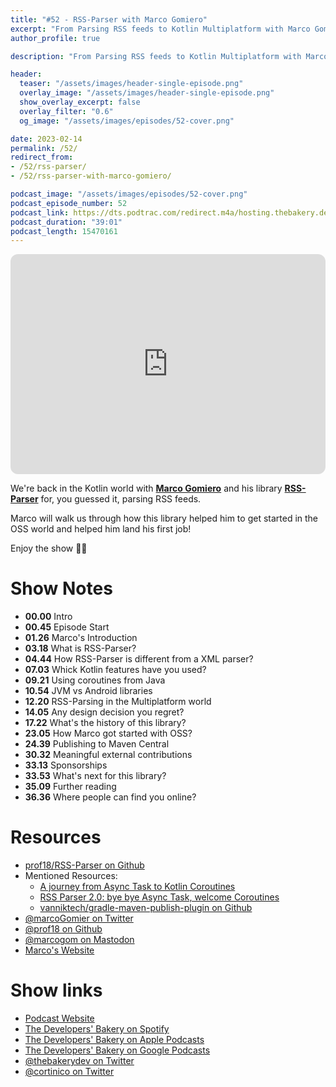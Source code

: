 ```yaml
---
title: "#52 - RSS-Parser with Marco Gomiero"
excerpt: "From Parsing RSS feeds to Kotlin Multiplatform with Marco Gomiero"
author_profile: true

description: "From Parsing RSS feeds to Kotlin Multiplatform with Marco Gomiero"

header:
  teaser: "/assets/images/header-single-episode.png"
  overlay_image: "/assets/images/header-single-episode.png"
  show_overlay_excerpt: false
  overlay_filter: "0.6"
  og_image: "/assets/images/episodes/52-cover.png"

date: 2023-02-14
permalink: /52/
redirect_from:
- /52/rss-parser/
- /52/rss-parser-with-marco-gomiero/

podcast_image: "/assets/images/episodes/52-cover.png"
podcast_episode_number: 52
podcast_link: https://dts.podtrac.com/redirect.m4a/hosting.thebakery.dev/52-thedevelopersbakery-rss-parser.m4a
podcast_duration: "39:01"
podcast_length: 15470161
---
```


<iframe style="border-radius:12px" src="https://open.spotify.com/embed/episode/3o5X3u9FK5rQOUbfByWIcW?utm_source=generator" width="100%" height="352" frameBorder="0" allowfullscreen="" allow="autoplay; clipboard-write; encrypted-media; fullscreen; picture-in-picture" loading="lazy"></iframe>

We're back in the Kotlin world with [**Marco Gomiero**](https://twitter.com/marcoGomier) and his library [**RSS-Parser**](https://github.com/prof18/RSS-Parser) for, you guessed it, parsing RSS feeds.

Marco will walk us through how this library helped him to get started in the OSS world and helped him land his first job!

Enjoy the show 👨‍🍳

# Show Notes

- **00.00** Intro
- **00.45** Episode Start
- **01.26** Marco's Introduction
- **03.18** What is RSS-Parser?
- **04.44** How RSS-Parser is different from a XML parser?
- **07.03** Whick Kotlin features have you used?
- **09.21** Using coroutines from Java
- **10.54** JVM vs Android libraries
- **12.20** RSS-Parsing in the Multiplatform world
- **14.05** Any design decision you regret?
- **17.22** What's the history of this library?
- **23.05** How Marco got started with OSS?
- **24.39** Publishing to Maven Central
- **30.32** Meaningful external contributions
- **33.13** Sponsorships
- **33.53** What's next for this library?
- **35.09** Further reading
- **36.36** Where people can find you online?

# Resources

* <i class="fab fa-github"></i> [prof18/RSS-Parser on Github](https://github.com/prof18/RSS-Parser)
* Mentioned Resources:
    * <i class="fas fa-link"></i> [A journey from Async Task to Kotlin Coroutines](https://www.marcogomiero.com/posts/2019/asynctask-to-coroutines/)
    * <i class="fas fa-link"></i> [RSS Parser 2.0: bye bye Async Task, welcome Coroutines](https://www.marcogomiero.com/posts/2018/bye-async-task/)
    * <i class="fab fa-github"></i> [vanniktech/gradle-maven-publish-plugin on Github](https://github.com/vanniktech/gradle-maven-publish-plugin)
* <i class="fab fa-twitter"></i> [@marcoGomier on Twitter](https://twitter.com/marcoGomier)
* <i class="fab fa-github"></i> [@prof18 on Github](https://github.com/prof18)
* <i class="fab fa-mastodon"></i> [@marcogom on Mastodon](https://androiddev.social/@marcogom)
* <i class="fas fa-link"></i> [Marco's Website](https://www.marcogomiero.com)

# Show links

* <i class="fas fa-link"></i> [Podcast Website](https://thebakery.dev)
* <i class="fab fa-spotify"></i> [The Developers' Bakery on Spotify](https://open.spotify.com/show/4jV6Yoz7D38sZJlYMzJm3k?si=AL3ske_0R_CKlEScMhYhug)
* <i class="fas fa-podcast"></i> [The Developers' Bakery on Apple Podcasts](https://podcasts.apple.com/us/podcast/the-developers-bakery/id1542849034)
* <i class="fab fa-google-play"></i> [The Developers' Bakery on Google Podcasts](https://podcasts.google.com/feed/aHR0cHM6Ly90aGViYWtlcnkuZGV2L3BvZGNhc3QueG1s)
* <i class="fab fa-twitter"></i> [@thebakerydev on Twitter](https://twitter.com/thebakerydev)
* <i class="fab fa-twitter"></i> [@cortinico on Twitter](https://twitter.com/cortinico)